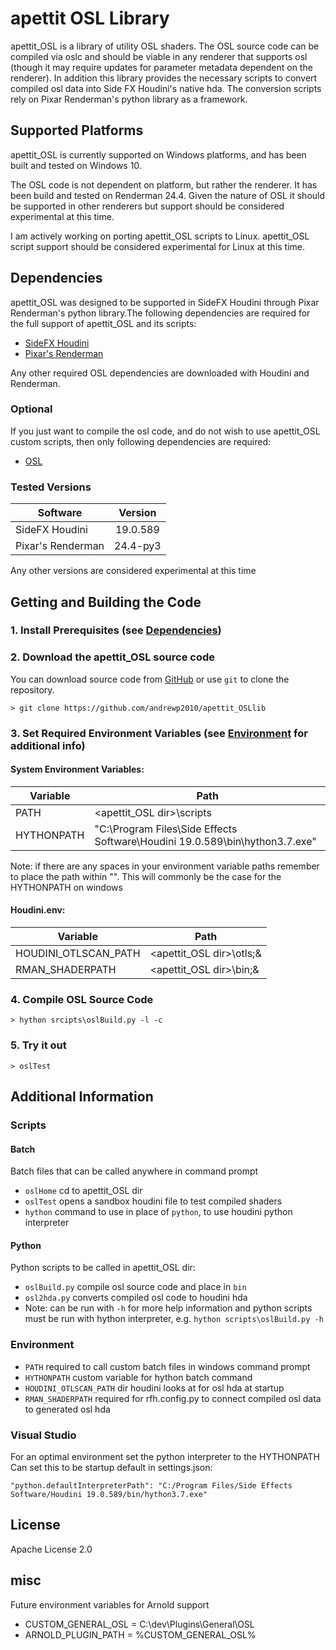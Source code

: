 # apettit OSL Library
apettit_OSL is a library of utility OSL shaders. The OSL source code can be compiled via oslc and should be viable in any renderer that supports osl (though it may require updates for parameter metadata dependent on the renderer). In addition this library provides the necessary scripts to convert compiled osl data into Side FX Houdini's native hda. The conversion scripts rely on Pixar Renderman's python library as a framework.

## Supported Platforms
apettit_OSL is currently supported on Windows platforms, and has been built and tested on Windows 10.

The OSL code is not dependent on platform, but rather the renderer. It has been build and tested on Renderman 24.4. Given the nature of OSL it should be supported in other renderers but support should be considered experimental at this time.

I am actively working on porting apettit_OSL scripts to Linux. apettit_OSL script support should be considered experimental for Linux at this time.


## Dependencies
apettit_OSL was designed to be supported in SideFX Houdini through Pixar Renderman's python library.The following dependencies are required for the full support of apettit_OSL and its scripts:
 - [SideFX Houdini](https://www.sidefx.com/)
 - [Pixar's Renderman](https://renderman.pixar.com/)

 Any other required OSL dependencies are downloaded with Houdini and Renderman. 

 ### Optional
 If you just want to compile the osl code, and do not wish to use apettit_OSL custom scripts, then only following dependencies are required:
 - [OSL](https://github.com/AcademySoftwareFoundation/OpenShadingLanguage.git)

 ### Tested Versions
| Software          | Version  |
| ----------------- |:--------:|
| SideFX Houdini    | 19.0.589 |
| Pixar's Renderman | 24.4-py3 |

 Any other versions are considered experimental at this time


## Getting and Building the Code

### 1. Install Prerequisites (see [Dependencies](#dependencies))

### 2. Download the apettit_OSL source code
You can download source code from [GitHub](https://github.com/andrewp2010/apettit_OSLlib) or use ```git``` to clone the repository.

```
> git clone https://github.com/andrewp2010/apettit_OSLlib
```

### 3. Set Required Environment Variables (see [Environment](#Environment) for additional info)

#### System Environment Variables:
| Variable   | Path                                                                        |
| ---------- |-----------------------------------------------------------------------------|
| PATH       | <apettit_OSL dir>\scripts                                                   |
| HYTHONPATH | "C:\Program Files\Side Effects Software\Houdini 19.0.589\bin\hython3.7.exe" |

Note: if there are any spaces in your environment variable paths remember to place the path within "". This will commonly be the case for the HYTHONPATH on windows

#### Houdini.env:
| Variable             | Path                     |
| -------------------- |--------------------------|
| HOUDINI_OTLSCAN_PATH | <apettit_OSL dir>\otls;& |
| RMAN_SHADERPATH      | <apettit_OSL dir>\bin;&  |

### 4. Compile OSL Source Code
```
> hython srcipts\oslBuild.py -l -c
```

### 5. Try it out
```
> oslTest
```

## Additional Information

### Scripts

#### Batch
Batch files that can be called anywhere in command prompt
- ```oslHome``` cd to apettit_OSL dir
- ```oslTest``` opens a sandbox houdini file to test compiled shaders
- ```hython``` command to use in place of ```python```, to use houdini python interpreter

#### Python
Python scripts to be called in apettit_OSL dir:
- ```oslBuild.py``` compile osl source code and place in ```bin```
- ```osl2hda.py``` converts compiled osl code to houdini hda
- Note: can be run with ```-h``` for more help information and python scripts must be run with hython interpreter, e.g.
```hython scripts\oslBuild.py -h```

### Environment
- ```PATH``` required to call custom batch files in windows command prompt
- ```HYTHONPATH``` custom variable for hython  batch command
- ```HOUDINI_OTLSCAN_PATH``` dir houdini looks at for osl hda at startup
- ```RMAN_SHADERPATH``` required for rfh.config.py to connect compiled osl data to generated osl hda

### Visual Studio
For an optimal environment set the python interpreter to the HYTHONPATH
Can set this to be startup default in settings.json:
```
"python.defaultInterpreterPath": "C:/Program Files/Side Effects Software/Houdini 19.0.589/bin/hython3.7.exe"
```

## License
Apache License 2.0

## misc
Future environment variables for Arnold support
- CUSTOM_GENERAL_OSL = C:\dev\Plugins\General\OSL
- ARNOLD_PLUGIN_PATH = %CUSTOM_GENERAL_OSL%